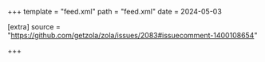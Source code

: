 +++
template = "feed.xml"
path = "feed.xml"
date = 2024-05-03

[extra]
source = "https://github.com/getzola/zola/issues/2083#issuecomment-1400108654"

+++
